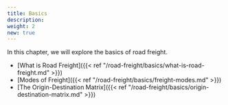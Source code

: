 ```yaml
---
title: Basics
description:
weight: 2
new: true
---
```


In this chapter, we will explore the basics of road freight.

- [What is Road Freight]({{< ref "/road-freight/basics/what-is-road-freight.md" >}})
- [Modes of Freight]({{< ref "/road-freight/basics/freight-modes.md" >}})
- [The Origin-Destination Matrix]({{< ref "/road-freight/basics/origin-destination-matrix.md" >}})
